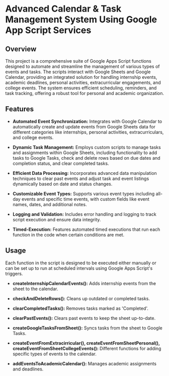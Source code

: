 # Advanced Calendar & Task Management System Using Google App Script Services

## Overview
This project is a comprehensive suite of Google Apps Script functions designed to automate and streamline the management of various types of events and tasks. The scripts interact with Google Sheets and Google Calendar, providing an integrated solution for handling internship events, academic deadlines, personal activities, extracurricular engagements, and college events. The system ensures efficient scheduling, reminders, and task tracking, offering a robust tool for personal and academic organization.

## Features
- **Automated Event Synchronization:** Integrates with Google Calendar to automatically create and update events from Google Sheets data for different categories like internships, personal activities, extracurriculars, and college events.

- **Dynamic Task Management:** Employs custom scripts to manage tasks and assignments within Google Sheets, including functionality to add tasks to Google Tasks, check and delete rows based on due dates and completion status, and clear completed tasks.

- **Efficient Data Processing:** Incorporates advanced data manipulation techniques to clear past events and adjust task and event listings dynamically based on date and status changes.

- **Customizable Event Types:** Supports various event types including all-day events and specific time events, with custom fields like event names, dates, and additional notes.

- **Logging and Validation:** Includes error handling and logging to track script execution and ensure data integrity.

- **Timed-Execution:** Features automated timed executions that run each function in the code when certain conditions are met.

## Usage
Each function in the script is designed to be executed either manually or can be set up to run at scheduled intervals using Google Apps Script's triggers.

- **createInternshipCalendarEvents():** Adds internship events from the sheet to the calendar.

- **checkAndDeleteRows():** Cleans up outdated or completed tasks.

- **clearCompletedTasks():** Removes tasks marked as 'Completed'.

- **clearPastEvents():** Clears past events to keep the sheet up-to-date.

- **createGoogleTasksFromSheet():** Syncs tasks from the sheet to Google Tasks.

- **createEventFromExtracirricular(), createEventFromSheetPersonal(), createEventFromSheetCollegeEvents():** Different functions for adding specific types of events to the calendar.

- **addEventsToAcademicCalendar():** Manages academic assignments and deadlines.






